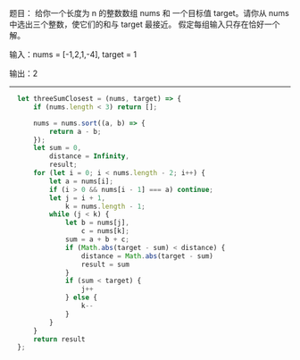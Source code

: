 题目： 给你一个长度为 n 的整数数组 nums 和 一个目标值 target。请你从 nums 中选出三个整数，使它们的和与 target 最接近。 假定每组输入只存在恰好一个解。

输入：nums = [-1,2,1,-4], target = 1

输出：2

---


```js
  let threeSumClosest = (nums, target) => {
      if (nums.length < 3) return [];

      nums = nums.sort((a, b) => {
          return a - b;
      });
      let sum = 0,
          distance = Infinity,
          result;
      for (let i = 0; i < nums.length - 2; i++) {
          let a = nums[i];
          if (i > 0 && nums[i - 1] === a) continue;
          let j = i + 1,
              k = nums.length - 1;
          while (j < k) {
              let b = nums[j],
                  c = nums[k];
              sum = a + b + c;
              if (Math.abs(target - sum) < distance) {
                  distance = Math.abs(target - sum)
                  result = sum
              }
              if (sum < target) {
                  j++
              } else {
                  k--
              }
          }
      }
      return result
  };
```